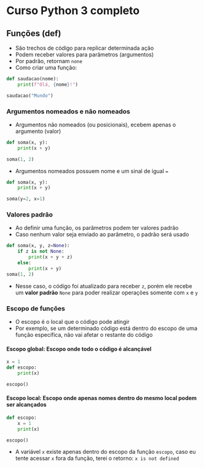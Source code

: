 # Curso Python 3 completo

## Funções (def)
- São trechos de código para replicar determinada ação
- Podem receber valores para parâmetros (argumentos)
- Por padrão, retornam `none`
- Como criar uma função:
```python
def saudacao(nome):
    print(f"Olá, {nome}!")

saudacao("Mundo")
```

### Argumentos nomeados e não nomeados
- Argumentos não nomeados (ou posicionais), ecebem apenas o argumento (valor)
```python
def soma(x, y):
    print(x + y)

soma(1, 2)
```

- Argumentos nomeados possuem nome e um sinal de igual `=`
```python
def soma(x, y):
    print(x + y)

soma(y=2, x=1)
```

### Valores padrão
- Ao definir uma função, os parâmetros podem ter valores padrão
- Caso nenhum valor seja enviado ao parâmetro, o padrão será usado
```python
def soma(x, y, z=None):
    if z is not None:
        print(x + y + z)
    else:
        print(x + y)
soma(1, 2)
```
- Nesse caso, o código foi atualizado para receber `z`, porém ele recebe um **valor padrão** `None` para poder realizar operações somente com `x` e `y`

### Escopo de funções
- O escopo é o local que o código pode atingir
- Por exemplo, se um determinado código está dentro do escopo de uma função específica, não vai afetar o restante do código
#### **Escopo global**: Escopo onde todo o código é alcançável
```python
x = 1
def escopo:
    print(x)

escopo()
```
#### **Escopo local**: Escopo onde apenas nomes dentro do mesmo local podem ser alcançados
```python
def escopo:
    x = 1
    print(x)

escopo()
```
- A variável `x` existe apenas dentro do escopo da função `escopo`, caso eu tente acessar `x` fora da função, terei o retorno: `x is not defined`

